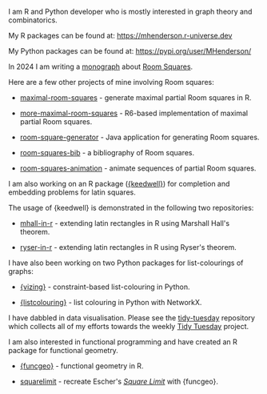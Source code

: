 I am R and Python developer who is mostly interested in graph theory and combinatorics.

My R packages can be found at: https://mhenderson.r-universe.dev

My Python packages can be found at: https://pypi.org/user/MHenderson/

In 2024 I am writing a [monograph](https://github.com/MHenderson/room) about [Room Squares](https://en.wikipedia.org/wiki/Room_square).

Here are a few other projects of mine involving Room squares:

- [maximal-room-squares](https://github.com/MHenderson/maximal-room-squares) - generate maximal partial Room squares in R.

- [more-maximal-room-squares](https://github.com/MHenderson/more-maximal-room-squares) - R6-based implementation of maximal partial Room squares.

- [room-square-generator](https://github.com/MHenderson/room-square-generator) - Java application for generating Room squares.

- [room-squares-bib](https://github.com/MHenderson/room-squares-bib) - a bibliography of Room squares.

- [room-squares-animation](https://github.com/MHenderson/room-squares-animation) - animate sequences of partial Room squares.

I am also working on an R package ([{keedwell}](https://github.com/MHenderson/keedwell)) for completion and embedding problems for latin squares.

The usage of {keedwell} is demonstrated in the following two repositories:

- [mhall-in-r](https://github.com/MHenderson/mhall-in-r) - extending latin rectangles in R using Marshall Hall's theorem.

- [ryser-in-r](https://github.com/MHenderson/ryser-in-r) - extending latin rectangles in R using Ryser's theorem.

I have also been working on two Python packages for list-colourings of graphs:

- [{vizing}](https://github.com/MHenderson/vizing) - constraint-based list-colouring in Python.

- [{listcolouring}](https://github.com/MHenderson/listcolouring) - list colouring in Python with NetworkX.

I have dabbled in data visualisation. Please see the [tidy-tuesday](https://github.com/MHenderson/tidy-tuesday) repository which collects all of my efforts towards the weekly [Tidy Tuesday](https://github.com/rfordatascience/tidytuesday) project.

I am also interested in functional programming and have created an R package for functional geometry.

- [{funcgeo}](https://github.com/MHenderson/funcgeo) - functional geometry in R.

- [squarelimit](https://github.com/MHenderson/squarelimit) - recreate Escher's [*Square Limit*](https://www.nga.gov/collection/art-object-page.135604.html) with {funcgeo}.

